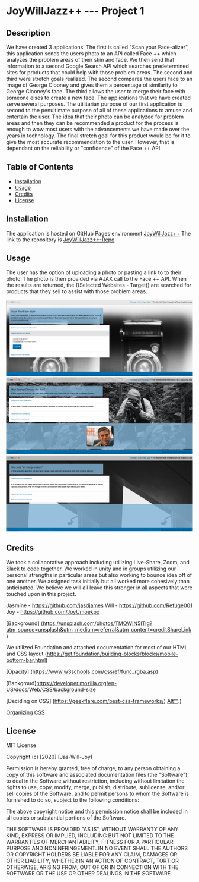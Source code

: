 # JoyWillJazz++ --- Project 1 

## Description 
We have created 3  applications. The first is called "Scan your Face-alizer", this application sends the users photo to an API called Face ++ which analyzes the problem areas of their skin and face. We then send that information to a second Google Search API which searches predetermined sites for products that could help with those problem areas. The second and third were stretch goals realized. The second compares the users face to an image of George Clooney and gives them a percentage of similarity to George Clooney's face. The third allows the user to merge their face with someone elses to create a new face. The applications that we have created serve several purposes. The utilitarian purpose of our first application is second to  the penultimate purpose of all of these applications to amuse and entertain the user. The idea that their photo can be analyzed for problem areas and then they can be recommended a product for the process is enough to wow most users with the advancements we have made over the years in technology. The final stretch goal for this product would be for it to give the most accurate recommendation to the user. However, that is dependant on the reliability or "confidence" of the Face ++ API. 


## Table of Contents 

* [Installation](#installation)
* [Usage](#usage)
* [Credits](#credits)
* [License](#license)


## Installation
The application is hosted on GitHub Pages environment [JoyWillJazz++](https://refuge001.github.io/JoyWillJazzPlusPlus/)
The link to the repository is [JoyWillJazz++-Repo](https://github.com/Refuge001/JoyWillJazzPlusPlus)


## Usage 

The user has the option of uploading a photo or pasting a link to to their photo. The photo is then provided via AJAX call to the Face ++ API. When the results are returned, the ((Selected Websites - Target)) are searched for products that they sell to assist with those problem areas. 
 




![Page-1](assets/img/Sshot-p1.png)
![Page-2](assets/img/Sshot-p2.png)
![Page-3](assets/img/Sshot-p3.png)



## Credits

We took a collaborative approach including utilizing Live-Share, Zoom, and Slack to code together. We worked in unity and in groups utilizing our personal strengths in particular areas but also working to bounce idea off of one another. We assigned task initially but all worked more cohesively than anticipated. We believe we will all leave this stronger in all aspects that were touched upon in this project. 

Jasmine - https://github.com/jasdjames 
Will - https://github.com/Refuge001
Joy - https://github.com/JoyUmoekpo

[Background] (https://unsplash.com/photos/TMQWIN5ITlg?utm_source=unsplash&utm_medium=referral&utm_content=creditShareLink)

We utilized Foundation and attached documentation for most of our HTML and CSS layout 
(https://get.foundation/building-blocks/blocks/mobile-bottom-bar.html)

[Opacity] (https://www.w3schools.com/cssref/func_rgba.asp)

[Backgroud]https://developer.mozilla.org/en-US/docs/Web/CSS/background-size

[Deciding on CSS] (https://geekflare.com/best-css-frameworks/)
[Alt""](https://www.w3schools.com/tags/att_img_alt.asp#:~:text=The%20required%20alt%20attribute%20specifies,user%20uses%20a%20screen%20reader).)

[Organizing CSS](https://developer.mozilla.org/en-US/docs/Learn/CSS/Building_blocks/Organizing)
## License
MIT License

Copyright (c) [2020] [Jas-Will-Joy]

Permission is hereby granted, free of charge, to any person obtaining a copy of this software and associated documentation files (the "Software"), to deal in the Software without restriction, including without limitation the rights to use, copy, modify, merge, publish, distribute, sublicense, and/or sell copies of the Software, and to permit persons to whom the Software is furnished to do so, subject to the following conditions:

The above copyright notice and this permission notice shall be included in all copies or substantial portions of the Software.

THE SOFTWARE IS PROVIDED "AS IS", WITHOUT WARRANTY OF ANY KIND, EXPRESS OR IMPLIED, INCLUDING BUT NOT LIMITED TO THE WARRANTIES OF MERCHANTABILITY, FITNESS FOR A PARTICULAR PURPOSE AND NONINFRINGEMENT. IN NO EVENT SHALL THE AUTHORS OR COPYRIGHT HOLDERS BE LIABLE FOR ANY CLAIM, DAMAGES OR OTHER LIABILITY, WHETHER IN AN ACTION OF CONTRACT, TORT OR OTHERWISE, ARISING FROM, OUT OF OR IN CONNECTION WITH THE SOFTWARE OR THE USE OR OTHER DEALINGS IN THE SOFTWARE.